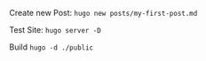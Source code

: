 Create new Post:
`hugo new posts/my-first-post.md`

Test Site:
`hugo server -D`

Build
`hugo -d ./public`
